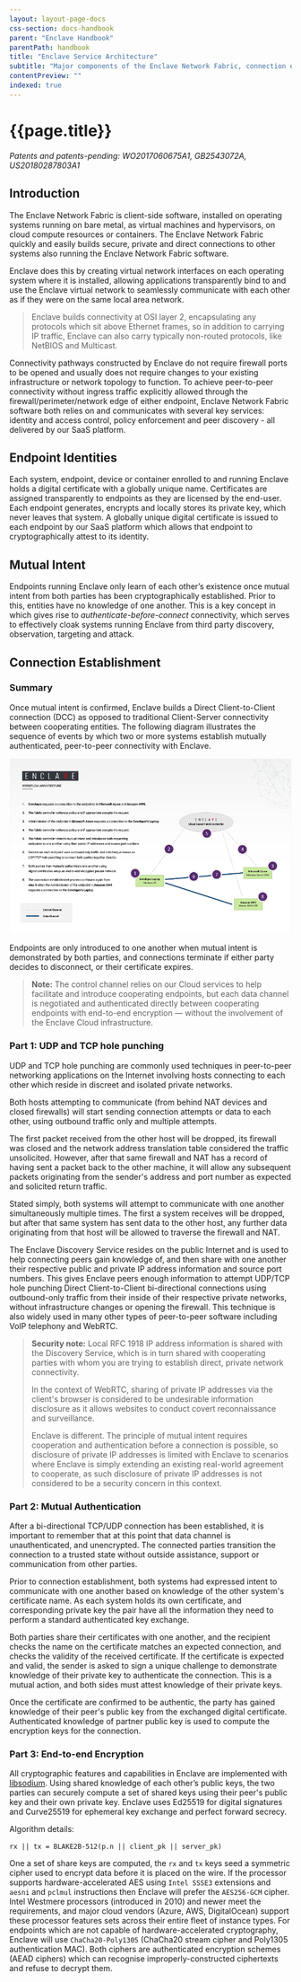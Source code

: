 ```yaml
---
layout: layout-page-docs
css-section: docs-handbook
parent: "Enclave Handbook"
parentPath: handbook
title: "Enclave Service Architecture"
subtitle: "Major components of the Enclave Network Fabric, connection establishment, data transmission and data security."
contentPreview: ""
indexed: true
---
```


# {{page.title}}

*Patents and patents-pending: WO2017060675A1, GB2543072A, US20180287803A1*

## Introduction

The Enclave Network Fabric is client-side software, installed on operating systems running on bare metal, as virtual machines and hypervisors, on cloud compute resources or containers. The Enclave Network Fabric  quickly and easily builds secure, private and direct connections to other systems also running the Enclave Network Fabric software.

Enclave does this by creating virtual network interfaces on each operating system where it is installed, allowing applications transparently bind to and use the Enclave virtual network to seamlessly communicate with each other as if they were on the same local area network.

> Enclave builds connectivity at OSI layer 2, encapsulating any protocols which sit above Ethernet frames, so in addition to carrying IP traffic, Enclave can also carry typically non-routed protocols, like NetBIOS and Multicast.

Connectivity pathways constructed by Enclave do not require firewall ports to be opened and usually does not require changes to your existing infrastructure or network topology to function. To achieve peer-to-peer connectivity without ingress traffic explicitly allowed through the firewall/perimeter/network edge of either endpoint, Enclave Network Fabric software both relies on and communicates with several key services: identity and access control, policy enforcement and peer discovery - all delivered by our SaaS platform.

## Endpoint Identities

Each system, endpoint, device or container enrolled to and running Enclave holds a digital certificate with a globally unique name. Certificates are assigned transparently to endpoints as they are licensed by the end-user. Each endpoint generates, encrypts and locally stores its private key, which never leaves that system. A globally unique digital certificate is issued to each endpoint by our SaaS platform which allows that endpoint to cryptographically attest to its identity.

## Mutual Intent

Endpoints running Enclave only learn of each other’s existence once mutual intent from both parties has been cryptographically established. Prior to this, entities have no knowledge of one another. This is a key concept in which gives rise to *authenticate-before-connect* connectivity, which serves to effectively cloak systems running Enclave from third party discovery, observation, targeting and attack.

## Connection Establishment

### Summary

Once mutual intent is confirmed, Enclave builds a Direct Client-to-Client connection (DCC) as opposed to traditional Client-Server connectivity between cooperating entities. The following diagram illustrates the sequence of events by which two or more systems establish mutually authenticated, peer-to-peer connectivity with Enclave.

[![Connection Establishment Steps](/img/docs/enclave-architecture-workflow-small.png)](/img/docs/enclave-architecture-workflow.png)

Endpoints are only introduced to one another when mutual intent is demonstrated by both parties, and connections terminate if either party decides to disconnect, or their certificate expires.

> **Note:** The control channel relies on our Cloud services to help facilitate and introduce cooperating endpoints, but each data channel is negotiated and authenticated directly between cooperating endpoints with end-to-end encryption — without the involvement of the Enclave Cloud infrastructure.

### Part 1: UDP and TCP hole punching

UDP and TCP hole punching are commonly used techniques in peer-to-peer networking applications on the Internet involving hosts connecting to each other which reside in discreet and isolated private networks.

Both hosts attempting to communicate (from behind NAT devices and closed firewalls) will start sending connection attempts or data to each other, using outbound traffic only and multiple attempts.

The first packet received from the other host will be dropped, its firewall was closed and the network address translation table considered the traffic unsolicited. However, after that same firewall and NAT has a record of having sent a packet back to the other machine, it will allow any subsequent packets originating from the sender's address and port number as expected and solicited return traffic.

Stated simply, both systems will attempt to communicate with one another simultaneously multiple times. The first a system receives will be dropped, but after that same system has sent data to the other host, any further data originating from that host will be allowed to traverse the firewall and NAT.

The Enclave Discovery Service resides on the public Internet and is used to help connecting peers gain knowledge of, and then share with one another their respective public and private IP address information and source port numbers. This gives Enclave peers enough information to attempt UDP/TCP hole punching Direct Client-to-Client bi-directional connections using outbound-only traffic from their inside of their respective private networks, without infrastructure changes or opening the firewall. This technique is also widely used in many other types of peer-to-peer software including VoIP telephony and WebRTC.

> **Security note:** Local RFC 1918 IP address information is shared with the Discovery Service, which is in turn shared with cooperating parties with whom you are trying to establish direct, private network connectivity.
>
> In the context of WebRTC, sharing of private IP addresses via the client's browser is considered to be undesirable information disclosure as it allows websites to conduct covert reconnaissance and surveillance.
>
> Enclave is different. The principle of mutual intent requires cooperation and authentication before a connection is possible, so disclosure of private IP addresses is limited with Enclave to scenarios where Enclave is simply extending an existing real-world agreement to cooperate, as such disclosure of private IP addresses is not considered to be a security concern in this context.

### Part 2: Mutual Authentication

After a bi-directional TCP/UDP connection has been established, it is important to remember that at this point that data channel is unauthenticated, and unencrypted. The connected parties transition the connection to a trusted state without outside assistance, support or communication from other parties.

Prior to connection establishment, both systems had expressed intent to communicate with one another based on knowledge of the other system's certificate name. As each system holds its own certificate, and corresponding private key the pair have all the information they need to perform a standard authenticated key exchange.

Both parties share their certificates with one another, and the recipient checks the name on the certificate matches an expected connection, and checks the validity of the received certificate. If the certificate is expected and valid, the sender is asked to sign a unique challenge to demonstrate knowledge of their private key to authenticate the connection. This is a mutual action, and both sides must attest knowledge of their private keys.

Once the certificate are confirmed to be authentic, the party has gained knowledge of their peer's public key from the exchanged digital certificate. Authenticated knowledge of partner public key is used to compute the encryption keys for the connection.

### Part 3: End-to-end Encryption

All cryptographic features and capabilities in Enclave are implemented with [libsodium](https://github.com/jedisct1/libsodium). Using shared knowledge of each other’s public keys, the two parties can securely compute a set of shared keys using their peer's public key and their own private key. Enclave uses Ed25519 for digital signatures and Curve25519 for ephemeral key exchange and perfect forward secrecy.

Algorithm details:

```text
rx || tx = BLAKE2B-512(p.n || client_pk || server_pk)
```

One a set of share keys are computed, the `rx` and `tx` keys seed a symmetric cipher used to encrypt data before it is placed on the wire. If the processor supports hardware-accelerated AES using `Intel SSSE3` extensions and `aesni` and `pclmul` instructions then Enclave will prefer the `AES256-GCM` cipher. Intel Westmere processors (introduced in 2010) and newer meet the requirements, and major cloud vendors (Azure, AWS, DigitalOcean) support these processor features sets across their entire fleet of instance types. For endpoints which are not capable of hardware-accelerated cryptography, Enclave will use `ChaCha20-Poly1305` (ChaCha20 stream cipher and Poly1305 authentication MAC). Both ciphers are authenticated encryption schemes (AEAD ciphers) which can recognise improperly-constructed ciphertexts and refuse to decrypt them.